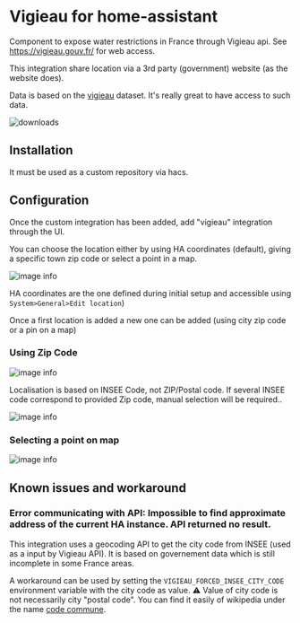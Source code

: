 # Vigieau for home-assistant

Component to expose water restrictions in France through Vigieau api. See https://vigieau.gouv.fr/ for web access.

This integration share location via a 3rd party (government) website (as the website does).

Data is based on the [vigieau](https://www.data.gouv.fr/fr/datasets/donnee-secheresse-vigieau/) dataset. It's really great to have access to such data.

![downloads](https://img.shields.io/badge/dynamic/json?color=41BDF5&logo=home-assistant&label=integration%20usage&suffix=%20installs&cacheSeconds=15600&url=https://analytics.home-assistant.io/custom_integrations.json&query=$.vigieau.total)


## Installation

It must be used as a custom repository via hacs.

## Configuration

Once the custom integration has been added, add "vigieau" integration through the UI.

You can choose the location either by using HA coordinates (default), giving a specific town zip code or select a point in a map.

![image info](/img/vigieau_location.png)

HA coordinates are the one defined during initial setup and accessible using `System>General>Edit location`)

Once a first location is added a new one can be added (using city zip code or a pin on a map)

### Using Zip Code
![image info](/img/location.png)

Localisation is based on INSEE Code, not ZIP/Postal code. If several INSEE code correspond to provided Zip code, manual selection will be required..

![image info](/img/multiloc.png)

### Selecting a point on map
![image info](/img/vigieau_map.png)

## Known issues and workaround

### Error communicating with API: Impossible to find approximate address of the current HA instance. API returned no result.

This integration uses a geocoding API to get the city code from INSEE (used as a input by Vigieau API). It is based on governement data which is still incomplete in some France areas.

A workaround can be used by setting the `VIGIEAU_FORCED_INSEE_CITY_CODE` environment variable with the city code as value.
⚠ Value of city code is not necessarily city "postal code". You can find it easily of wikipedia under the name [code commune](https://fr.wikipedia.org/wiki/Code_officiel_g%C3%A9ographique#Code_commune).
